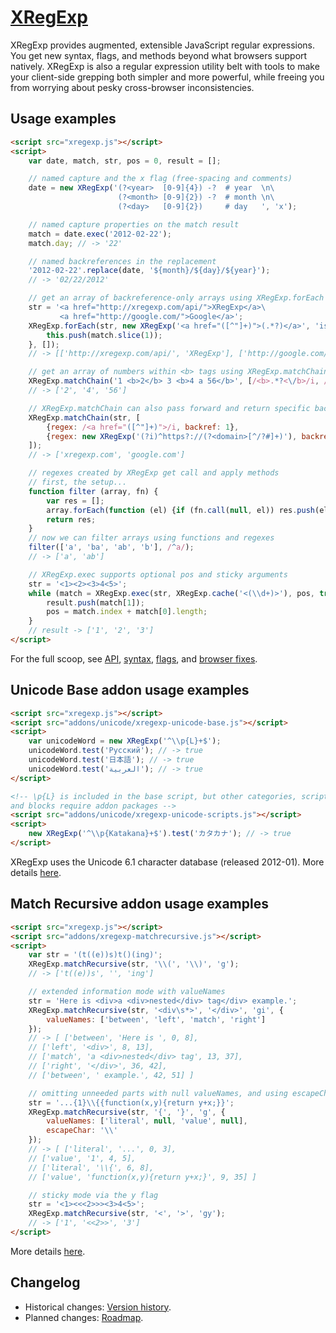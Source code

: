 ﻿[XRegExp](http://xregexp.com/)
==============================

XRegExp provides augmented, extensible JavaScript regular expressions. You get new syntax, flags, and methods beyond what browsers support natively. XRegExp is also a regular expression utility belt with tools to make your client-side grepping both simpler and more powerful, while freeing you from worrying about pesky cross-browser inconsistencies.


Usage examples
--------------

```html
<script src="xregexp.js"></script>
<script>
    var date, match, str, pos = 0, result = [];

    // named capture and the x flag (free-spacing and comments)
    date = new XRegExp('(?<year>  [0-9]{4}) -?  # year  \n\
                        (?<month> [0-9]{2}) -?  # month \n\
                        (?<day>   [0-9]{2})     # day   ', 'x');

    // named capture properties on the match result
    match = date.exec('2012-02-22');
    match.day; // -> '22'

    // named backreferences in the replacement
    '2012-02-22'.replace(date, '${month}/${day}/${year}');
    // -> '02/22/2012'

    // get an array of backreference-only arrays using XRegExp.forEach
    str = '<a href="http://xregexp.com/api/">XRegExp</a>\
           <a href="http://google.com/">Google</a>';
    XRegExp.forEach(str, new XRegExp('<a href="([^"]+)">(.*?)</a>', 'is'), function (match) {
        this.push(match.slice(1));
    }, []);
    // -> [['http://xregexp.com/api/', 'XRegExp'], ['http://google.com/', 'Google']]

    // get an array of numbers within <b> tags using XRegExp.matchChain
    XRegExp.matchChain('1 <b>2</b> 3 <b>4 a 56</b>', [/<b>.*?<\/b>/i, /\d+/]);
    // -> ['2', '4', '56']

    // XRegExp.matchChain can also pass forward and return specific backreferences
    XRegExp.matchChain(str, [
        {regex: /<a href="([^"]+)">/i, backref: 1},
        {regex: new XRegExp('(?i)^https?://(?<domain>[^/?#]+)'), backref: 'domain'}
    ]);
    // -> ['xregexp.com', 'google.com']

    // regexes created by XRegExp get call and apply methods
    // first, the setup...
    function filter (array, fn) {
        var res = [];
        array.forEach(function (el) {if (fn.call(null, el)) res.push(el);});
        return res;
    }
    // now we can filter arrays using functions and regexes
    filter(['a', 'ba', 'ab', 'b'], /^a/);
    // -> ['a', 'ab']

    // XRegExp.exec supports optional pos and sticky arguments
    str = '<1><2><3>4<5>';
    while (match = XRegExp.exec(str, XRegExp.cache('<(\\d+)>'), pos, true)) {
        result.push(match[1]);
        pos = match.index + match[0].length;
    }
    // result -> ['1', '2', '3']
</script>
```

For the full scoop, see [API](http://xregexp.com/api/), [syntax](http://xregexp.com/syntax/), [flags](http://xregexp.com/flags/), and [browser fixes](http://xregexp.com/cross_browser/).


Unicode Base addon usage examples
---------------------------------

```html
<script src="xregexp.js"></script>
<script src="addons/unicode/xregexp-unicode-base.js"></script>
<script>
    var unicodeWord = new XRegExp('^\\p{L}+$');
    unicodeWord.test('Русский'); // -> true
    unicodeWord.test('日本語'); // -> true
    unicodeWord.test('العربية'); // -> true
</script>

<!-- \p{L} is included in the base script, but other categories, scripts,
and blocks require addon packages -->
<script src="addons/unicode/xregexp-unicode-scripts.js"></script>
<script>
    new XRegExp('^\\p{Katakana}+$').test('カタカナ'); // -> true
</script>
```

XRegExp uses the Unicode 6.1 character database (released 2012-01). More details [here](http://xregexp.com/plugins/#unicode).


Match Recursive addon usage examples
---------------------------------

```html
<script src="xregexp.js"></script>
<script src="addons/xregexp-matchrecursive.js"></script>
<script>
    var str = '(t((e))s)t()(ing)';
    XRegExp.matchRecursive(str, '\\(', '\\)', 'g');
    // -> ['t((e))s', '', 'ing']

    // extended information mode with valueNames
    str = 'Here is <div>a <div>nested</div> tag</div> example.';
    XRegExp.matchRecursive(str, '<div\s*>', '</div>', 'gi', {
        valueNames: ['between', 'left', 'match', 'right']
    });
    // -> [ ['between', 'Here is ', 0, 8],
    // ['left', '<div>', 8, 13],
    // ['match', 'a <div>nested</div> tag', 13, 37],
    // ['right', '</div>', 36, 42],
    // ['between', ' example.', 42, 51] ]

    // omitting unneeded parts with null valueNames, and using escapeChar
    str = '...{1}\\{{function(x,y){return y+x;}}';
    XRegExp.matchRecursive(str, '{', '}', 'g', {
        valueNames: ['literal', null, 'value', null],
        escapeChar: '\\'
    });
    // -> [ ['literal', '...', 0, 3],
    // ['value', '1', 4, 5],
    // ['literal', '\\{', 6, 8],
    // ['value', 'function(x,y){return y+x;}', 9, 35] ]

    // sticky mode via the y flag
    str = '<1><<<2>>><3>4<5>';
    XRegExp.matchRecursive(str, '<', '>', 'gy');
    // -> ['1', '<<2>>', '3']
</script>
```

More details [here](http://xregexp.com/plugins/#matchRecursive).


Changelog
---------

* Historical changes: [Version history](http://xregexp.com/history/).
* Planned changes: [Roadmap](https://github.com/slevithan/XRegExp/wiki/Roadmap).


